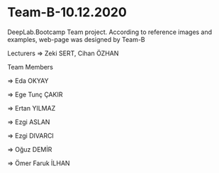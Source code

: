 # Team-B-10.12.2020

DeepLab.Bootcamp Team project. According to reference images and examples, web-page was designed by Team-B

Lecturers => Zeki SERT, Cihan ÖZHAN

Team Members 

=> Eda OKYAY 

=> Ege Tunç ÇAKIR

=> Ertan YILMAZ

=> Ezgi ASLAN

=> Ezgi DIVARCI

=> Oğuz DEMİR

=> Ömer Faruk İLHAN

